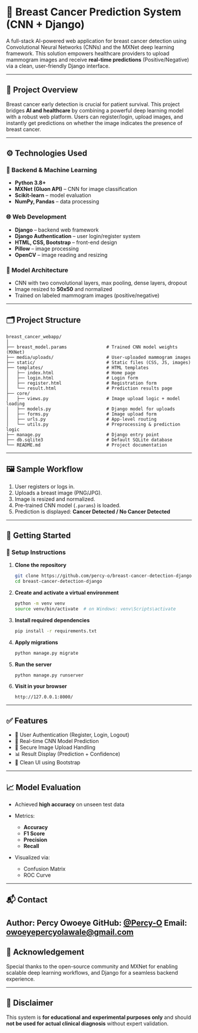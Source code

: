 
# 🧬 Breast Cancer Prediction System (CNN + Django)

A full-stack AI-powered web application for breast cancer detection using Convolutional Neural Networks (CNNs) and the MXNet deep learning framework. This solution empowers healthcare providers to upload mammogram images and receive **real-time predictions** (Positive/Negative) via a clean, user-friendly Django interface.

---

## 📌 Project Overview

Breast cancer early detection is crucial for patient survival. This project bridges **AI and healthcare** by combining a powerful deep learning model with a robust web platform. Users can register/login, upload images, and instantly get predictions on whether the image indicates the presence of breast cancer.

---

## ⚙️ Technologies Used

### 🔢 Backend & Machine Learning

* **Python 3.8+**
* **MXNet (Gluon API)** – CNN for image classification
* **Scikit-learn** – model evaluation
* **NumPy, Pandas** – data processing

### 🌐 Web Development

* **Django** – backend web framework
* **Django Authentication** – user login/register system
* **HTML, CSS, Bootstrap** – front-end design
* **Pillow** – image processing
* **OpenCV** – image reading and resizing

### 🧠 Model Architecture

* CNN with two convolutional layers, max pooling, dense layers, dropout
* Image resized to **50x50** and normalized
* Trained on labeled mammogram images (positive/negative)

---

## 🗂 Project Structure

```
breast_cancer_webapp/
│
├── breast_model.params               # Trained CNN model weights (MXNet)
├── media/uploads/                    # User-uploaded mammogram images
├── static/                           # Static files (CSS, JS, images)
├── templates/                        # HTML templates
│   ├── index.html                    # Home page
│   ├── login.html                    # Login form
│   ├── register.html                 # Registration form
│   └── result.html                   # Prediction results page
├── core/
│   ├── views.py                      # Image upload logic + model loading
│   ├── models.py                     # Django model for uploads
│   ├── forms.py                      # Image upload form
│   ├── urls.py                       # App-level routing
│   └── utils.py                      # Preprocessing & prediction logic
├── manage.py                         # Django entry point
├── db.sqlite3                        # Default SQLite database
└── README.md                         # Project documentation
```

---

## 🖼️ Sample Workflow

1. User registers or logs in.
2. Uploads a breast image (PNG/JPG).
3. Image is resized and normalized.
4. Pre-trained CNN model (`.params`) is loaded.
5. Prediction is displayed: **Cancer Detected / No Cancer Detected**

---

## 🚀 Getting Started

### 🔧 Setup Instructions

1. **Clone the repository**

   ```bash
   git clone https://github.com/percy-o/breast-cancer-detection-django.git
   cd breast-cancer-detection-django
   ```

2. **Create and activate a virtual environment**

   ```bash
   python -m venv venv
   source venv/bin/activate  # on Windows: venv\Scripts\activate
   ```

3. **Install required dependencies**

   ```bash
   pip install -r requirements.txt
   ```

4. **Apply migrations**

   ```bash
   python manage.py migrate
   ```

5. **Run the server**

   ```bash
   python manage.py runserver
   ```

6. **Visit in your browser**

   ```
   http://127.0.0.1:8000/
   ```

---

## ✅ Features

* 🔐 User Authentication (Register, Login, Logout)
* 🧠 Real-time CNN Model Prediction
* 📂 Secure Image Upload Handling
* 📊 Result Display (Prediction + Confidence)
* 🎨 Clean UI using Bootstrap

---

## 📈 Model Evaluation

* Achieved **high accuracy** on unseen test data
* Metrics:

  * **Accuracy**
  * **F1 Score**
  * **Precision**
  * **Recall**
* Visualized via:

  * Confusion Matrix
  * ROC Curve

---

## 📬 Contact

**Author:** Percy Owoeye
**GitHub:** [@Percy-O](https://github.com/percy-o)
**Email:** [owoeyepercyolawale@gmail.com](mailto:owoeyepercyolawale@gmail.com)
---

## 🙌 Acknowledgement

Special thanks to the open-source community and MXNet for enabling scalable deep learning workflows, and Django for a seamless backend experience.

---

## 🏥 Disclaimer

This system is **for educational and experimental purposes only** and should **not be used for actual clinical diagnosis** without expert validation.
